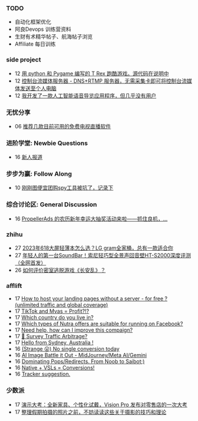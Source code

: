 ### TODO
-  自动化框架优化
-  阿良Devops 训练营资料
-  生财有术精华帖子、航海帖子浏览
-  Affiliate 每日训练

### side project
<!-- sideproject:START -->
-  12 [用 python 和 Pygame 编写的 T Rex 跑酷游戏。源代码在说明中](https://www.youtube.com/watch?v=pZySIXSelCA)
-  12 [控制台流媒体服务器 - DNS+RTMP 服务器，无需采集卡即可将控制台流媒体发送至个人电脑](https://github.com/Aioros/console-streaming-server)
-  12 [我开发了一款人工智能语音导览应用程序，但几乎没有用户](https://www.reddit.com/r/SideProject/comments/18gpp0e/ive_built_an_ai_audio_tour_app_but_have_almost_no/)<!-- sideproject:END -->


### 无忧分享
<!-- ruyo:START -->
-  06 [推荐几款目前可用的免费电视直播软件](https://51.ruyo.net/18608.html)<!-- ruyo:END -->

### 进阶学堂: Newbie Questions
<!-- advertcn1:START -->
-  16 [新人报道](https://www.advertcn.com/thread-113997-1-1.html)<!-- advertcn1:END -->

### 步步为赢: Follow Along
<!-- advertcn2:START -->
-  10 [刚刚图便宜团购spy工具被坑了，记录下](https://www.advertcn.com/thread-113954-1-1.html)<!-- advertcn2:END -->

### 综合讨论区: General Discussion
<!-- advertcn3:START -->
-  16 [PropellerAds 的农历新年幸运大抽奖活动来啦——抓住良机，...](https://www.advertcn.com/thread-114000-1-1.html)<!-- advertcn3:END -->


### zhihu
<!-- zhihu:START -->
-  27 [2023年618大屏轻薄本怎么选？LG gram全家桶，总有一款适合你](http://zhuanlan.zhihu.com/p/632641888?utm_campaign=rss&utm_medium=rss&utm_source=rss&utm_content=title)
-  27 [年轻人的第一台SoundBar！索尼轻巧型全景声回音壁HT-S2000深度评测（全网首发）](http://zhuanlan.zhihu.com/p/630990296?utm_campaign=rss&utm_medium=rss&utm_source=rss&utm_content=title)
-  26 [如何评价密室逃脱游戏《长安乱》？](http://www.zhihu.com/question/563950552/answer/3045961312?utm_campaign=rss&utm_medium=rss&utm_source=rss&utm_content=title)<!-- zhihu:END -->

### afflift
<!-- afflift:START -->
-  17 [How to host your landing pages without a server - for free ? &lpar;unlimited traffic and global coverage&rpar;](https://afflift.com/f/threads/how-to-host-your-landing-pages-without-a-server-for-free-unlimited-traffic-and-global-coverage.10527/)
-  17 [TikTok and Mvas = Profit?!?](https://afflift.com/f/threads/tiktok-and-mvas-profit.12659/)
-  17 [Which country do you live in?](https://afflift.com/f/threads/which-country-do-you-live-in.65/)
-  17 [Which types of Nutra offers are suitable for running on Facebook?](https://afflift.com/f/threads/which-types-of-nutra-offers-are-suitable-for-running-on-facebook.12661/)
-  17 [Need help, how can I improve this compaign?](https://afflift.com/f/threads/need-help-how-can-i-improve-this-compaign.12660/)
-  17 [🚦 Survey Traffic Arbitrage?](https://afflift.com/f/threads/%F0%9F%9A%A6-survey-traffic-arbitrage.12508/)
-  17 [Hello from Sydney, Australia !](https://afflift.com/f/threads/hello-from-sydney-australia.12568/)
-  16 [&lpar;Strange 😮&rpar; No single conversion today](https://afflift.com/f/threads/strange-%F0%9F%98%AE-no-single-conversion-today.12657/)
-  16 [AI Image Battle it Out - MidJourney/Meta AI/Gemini](https://afflift.com/f/threads/ai-image-battle-it-out-midjourney-meta-ai-gemini.12658/)
-  16 [Dominating Pops/Redirects. From Noob to Saibot;&rpar;](https://afflift.com/f/threads/dominating-pops-redirects-from-noob-to-saibot.12496/)
-  16 [Native + VSLs = Conversions!](https://afflift.com/f/threads/native-vsls-conversions.10913/)
-  16 [Tracker suggestion.](https://afflift.com/f/threads/tracker-suggestion.12654/)<!-- afflift:END -->

### 少数派
<!-- sspai:START -->
-  17 [演示大考：全新家具、个性化试戴，Vision Pro 发布对零售店的一次大考](https://sspai.com/post/86439)
-  17 [整理假期拍摄的照片之前，不妨读读这些关于摄影的技巧和理论](https://sspai.com/post/75837)<!-- sspai:END -->
